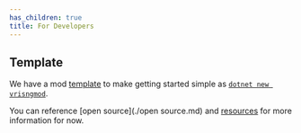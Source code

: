```yaml
---
has_children: true
title: For Developers
---
```


## Template
We have a mod [template](./template.md) to make getting started simple as [`dotnet new vrisngmod`](./template.md).

You can reference [open source](./open source.md) and [resources](./resources.md) for more information for now.
